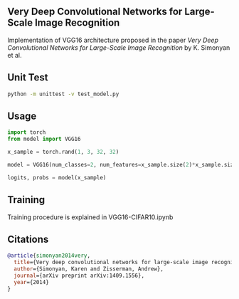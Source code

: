 ## Very Deep Convolutional Networks for Large-Scale Image Recognition

Implementation of VGG16 architecture proposed in the paper _Very Deep Convolutional Networks for Large-Scale Image Recognition_ by K. Simonyan et al.

## Unit Test

```bash
python -m unittest -v test_model.py
```

## Usage

```python
import torch
from model import VGG16

x_sample = torch.rand(1, 3, 32, 32)

model = VGG16(num_classes=2, num_features=x_sample.size(2)*x_sample.size(3))

logits, probs = model(x_sample)
```

## Training

Training procedure is explained in VGG16-CIFAR10.ipynb

## Citations

```bibtex
@article{simonyan2014very,
  title={Very deep convolutional networks for large-scale image recognition},
  author={Simonyan, Karen and Zisserman, Andrew},
  journal={arXiv preprint arXiv:1409.1556},
  year={2014}
}
```
